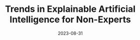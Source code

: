 ---
title: "Trends in Explainable Artificial Intelligence for Non-Experts"
collection: publications
category: manuscripts
permalink: /publication/2023-08-31-trends-xai-non-experts
excerpt: 'This article from my M.Sc. examines the developments in eXplainable Artificial Intelligence (XAI) aimed at improving interpretability for non-expert users, with a focus on biases related to gender, race, and socioeconomic status.'
date: 2023-08-31
venue: 'KI-Kritik/AI Critique Volume 4'
paperurl: 'https://doi.org/10.14361/9783839457320'
citation: '<strong>Özalp, E.</strong>, Hartwig, K., & Reuter, C. (2023). Trends in Explainable Artificial Intelligence for Non-Experts. KI-Kritik/AI Critique Volume 4, 223.'
---